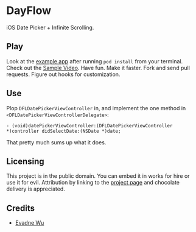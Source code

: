 # DayFlow

iOS Date Picker + Infinite Scrolling.

## Play

Look at the [example app](Example) after running `pod install` from your terminal. Check out the [Sample Video](http://vimeo.com/evadne/dayflow-debut). Have fun. Make it faster. Fork and send pull requests. Figure out hooks for customization.

## Use

Plop `DFLDatePickerViewController` in, and implement the one method in `<DFLDatePickerViewControllerDelegate>`:

	- (void)datePickerViewController:(DFLDatePickerViewController *)controller didSelectDate:(NSDate *)date;

That pretty much sums up what it does.

## Licensing

This project is in the public domain.  You can embed it in works for hire or use it for evil.  Attribution by linking to the [project page](https://github.com/evadne/DayFlow) and chocolate delivery is appreciated.

## Credits

*	[Evadne Wu](http://radi.ws)
